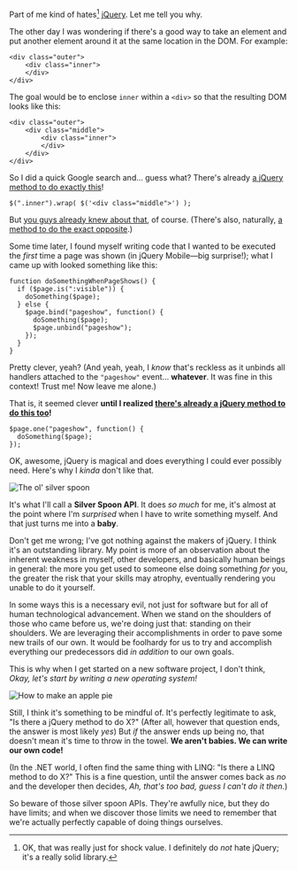 Part of me kind of hates[^hating-jquery] [jQuery](http://jquery.com/). Let me tell you why.

The other day I was wondering if there's a good way to take an element and put another element around it at the same location in the DOM. For example:

~~~{: lang=html }
<div class="outer">
    <div class="inner">
    </div>
</div>
~~~

The goal would be to enclose `inner` within a `<div>` so that the resulting DOM looks like this:

~~~{: lang=html }
<div class="outer">
    <div class="middle">
        <div class="inner">
        </div>
    </div>
</div>
~~~

So I did a quick Google search and... guess what? There's already [a jQuery method to do exactly this](http://api.jquery.com/wrap/)!

~~~{: lang=javascript }
$(".inner").wrap( $('<div class="middle">') );
~~~

But [you guys already knew about that](/posts/little-jquery-mobile-trick.html), of course. (There's also, naturally, [a method to do the exact opposite](http://api.jquery.com/unwrap/).)

Some time later, I found myself writing code that I wanted to be executed the *first* time a page was shown (in jQuery Mobile—big surprise!); what I came up with looked something like this:

~~~{: lang=javascript }
function doSomethingWhenPageShows() {
  if ($page.is(":visible")) {
    doSomething($page);
  } else {
    $page.bind("pageshow", function() {
      doSomething($page);
      $page.unbind("pageshow");
    });
  }
}
~~~

Pretty clever, yeah? (And yeah, yeah, I *know* that's reckless as it unbinds all handlers attached to the `"pageshow"` event... **whatever**. It was fine in this context! Trust me! Now leave me alone.)

That is, it seemed clever **until I realized [there's already a jQuery method to do this too](http://api.jquery.com/one/)!**

~~~{: lang=javascript }
$page.one("pageshow", function() {
  doSomething($page);
});
~~~

OK, awesome, jQuery is magical and does everything I could ever possibly need. Here's why I *kinda* don't like that.

![The ol' silver spoon](/images/silver-spoon.jpg)

It's what I'll call a **Silver Spoon API**. It does *so much* for me, it's almost at the point where I'm *surprised* when I have to write something myself. And that just turns me into a **baby**.

Don't get me wrong; I've got nothing against the makers of jQuery. I think it's an outstanding library. My point is more of an observation about the inherent weakness in myself, other developers, and basically human beings in general: the more you get used to someone else doing something *for* you, the greater the risk that your skills may atrophy, eventually rendering you unable to do it yourself.

In some ways this is a necessary evil, not just for software but for all of human technological advancement. When we stand on the shoulders of those who came before us, we're doing just that: standing on their shoulders. We are leveraging their accomplishments in order to pave some new trails of our own. It would be foolhardy for us to try and accomplish everything our predecessors did *in addition* to our own goals.

This is why when I get started on a new software project, I don't think, *Okay, let's start by writing a new operating system!*

![How to make an apple pie](/images/apple-pie-universe.jpg)

Still, I think it's something to be mindful of. It's perfectly legitimate to ask, "Is there a jQuery method to do X?" (After all, however that question ends, the answer is most likely *yes*) But *if* the answer ends up being no, that doesn't mean it's time to throw in the towel. **We aren't babies. We can write our own code!**

(In the .NET world, I often find the same thing with LINQ: "Is there a LINQ method to do X?" This is a fine question, until the answer comes back as *no* and the developer then decides, *Ah, that's too bad, guess I can't do it then.*)

So beware of those silver spoon APIs. They're awfully nice, but they do have limits; and when we discover those limits we need to remember that we're actually perfectly capable of doing things ourselves.

[^hating-jquery]: OK, that was really just for shock value. I definitely do *not* hate jQuery; it's a really solid library.
